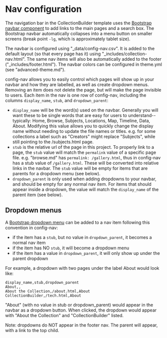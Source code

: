 # Nav configuration

The navigation bar in the CollectionBuilder template uses the [Bootstrap navbar component](https://getbootstrap.com/docs/5.1/components/navbar/) to add links to the main pages and a search box. 
The Bootstrap navbar automatically collapses into a menu button on smaller screens (break point `-lg`, which is approximately tablet size). 

The navbar is configured using "_data/config-nav.csv". 
It is added to the default layout (so that every page has it) using "_includes/collection-nav.html". 
The same nav items will also be automatically added to the footer ("_includes/footer.html").
The navbar colors can be configured in theme.yml (see "advanced-theme.md").

config-nav allows you to easily control which pages will show up in your navbar and how they are labelled, as well as create dropdown menus.
Removing an item does not delete the page, but will make the page invisible to users.
Each item in the nav is one row of config-nav, including the columns `display_name`, `stub`, and `dropdown_parent`: 

- `display_name` will be the word(s) used on the navbar. Generally you will want these to be single words that are easy for users to understand--typically: Home, Browse, Subjects, Locations, Map, Timeline, Data, About. Modifying this value allows you to quickly change the display name without needing to update the file names or titles. e.g. for some collections a label such as "Creators" might replace "Subjects", while still pointing to the /subjects.html page.
- `stub` is the relative url of the page in this project. To properly link to a page, the `stub` value will match the `permalink` value of a specific page file. e.g. "browse.md" has `permalink: /gallery.html`, thus in config-nav has a stub value of `/gallery.html`. These will be converted into relative links in the navbar. The `stub` value will be empty for items that are parents for a dropdown menu (see below).
- `dropdown_parent` is only used when adding dropdowns to your navbar, and should be empty for any normal nav item. For items that should appear inside a dropdown, the value will match the `display_name` of the parent item (see below).

## Dropdown menus

A [Bootstrap dropdown menu](https://getbootstrap.com/docs/5.1/components/dropdowns/) can be added to a nav item following this convention in config-nav:

- if the item has a `stub`, but no value in `dropdown_parent`, it becomes a normal nav item
- if the item has NO `stub`, it will become a dropdown menu
- if the item has a value in `dropdown_parent`, it will only show up under the parent dropdown

For example, a dropdown with two pages under the label About would look like:

```
display_name,stub,dropdown_parent
About,,
About the Collection,/about.html,About
CollectionBuilder,/tech.html,About
```

"About" (with no value in stub or dropdown_parent) would appear in the navbar as a dropdown button. 
When clicked, the dropdown would appear with "About the Collection" and "CollectionBuilder" listed.

Note: dropdowns do NOT appear in the footer nav. The parent will appear, with a link to the top child. 
